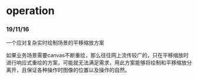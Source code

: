 # operation

### 19/11/16
一个应对复杂实时绘制场景的平移缩放方案

如果业务场景需要canvas不断重绘，那么往往网上流传较广的，只在平移缩放时进行响应式重绘的方案，可能就无法满足需求，用此方案能够将绘制和平移缩放分离开，且保证各种操作时图像的位置以及操作的自然。